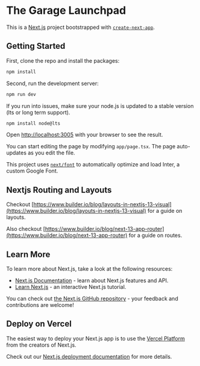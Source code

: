 # The Garage Launchpad

This is a [Next.js](https://nextjs.org/) project bootstrapped with [`create-next-app`](https://github.com/vercel/next.js/tree/canary/packages/create-next-app).

## Getting Started

First, clone the repo and install the packages:

```bash
npm install
```

Second, run the development server:

```bash
npm run dev
```

If you run into issues, make sure your node.js is updated to a stable version (lts or long term support).

```bash
npm install node@lts
```

Open [http://localhost:3005](http://localhost:3005) with your browser to see the result.

You can start editing the page by modifying `app/page.tsx`. The page auto-updates as you edit the file.

This project uses [`next/font`](https://nextjs.org/docs/basic-features/font-optimization) to automatically optimize and load Inter, a custom Google Font.

## Nextjs Routing and Layouts

Checkout [https://www.builder.io/blog/layouts-in-nextjs-13-visual](https://www.builder.io/blog/layouts-in-nextjs-13-visual) for a guide on layouts.

Also checkout [https://www.builder.io/blog/next-13-app-router](https://www.builder.io/blog/next-13-app-router) for a guide on routes.

## Learn More

To learn more about Next.js, take a look at the following resources:

- [Next.js Documentation](https://nextjs.org/docs) - learn about Next.js features and API.
- [Learn Next.js](https://nextjs.org/learn) - an interactive Next.js tutorial.

You can check out [the Next.js GitHub repository](https://github.com/vercel/next.js/) - your feedback and contributions are welcome!

## Deploy on Vercel

The easiest way to deploy your Next.js app is to use the [Vercel Platform](https://vercel.com/new?utm_medium=default-template&filter=next.js&utm_source=create-next-app&utm_campaign=create-next-app-readme) from the creators of Next.js.

Check out our [Next.js deployment documentation](https://nextjs.org/docs/deployment) for more details.
